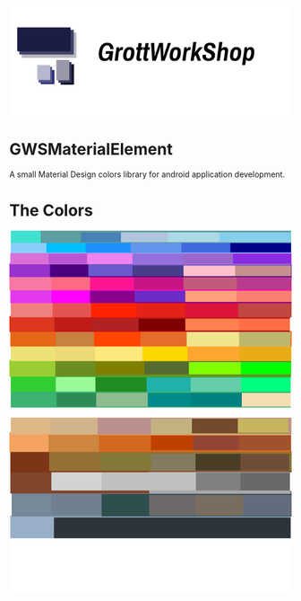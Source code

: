 ![GWs Logo](/art/gws_github_header.png)

GWSMaterialElement
==================

A small Material Design colors library for android application development.



The Colors
==========

![one](/art/materialelementone.png)

![two](/art/materialelementtwo.png)
